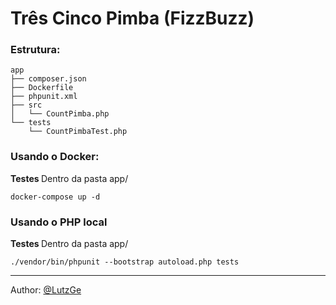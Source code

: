 # Três Cinco Pimba (FizzBuzz)

### Estrutura:
```
app
├── composer.json
├── Dockerfile
├── phpunit.xml
├── src
│   └── CountPimba.php
└── tests
    └── CountPimbaTest.php
```

### Usando o Docker:
<b> Testes </b>
Dentro da pasta app/

`docker-compose up -d`

### Usando o PHP local
<b> Testes </b>
Dentro da pasta app/

`./vendor/bin/phpunit --bootstrap autoload.php tests`


-----------
Author: [@LutzGe](https://github.com/LutzGe)